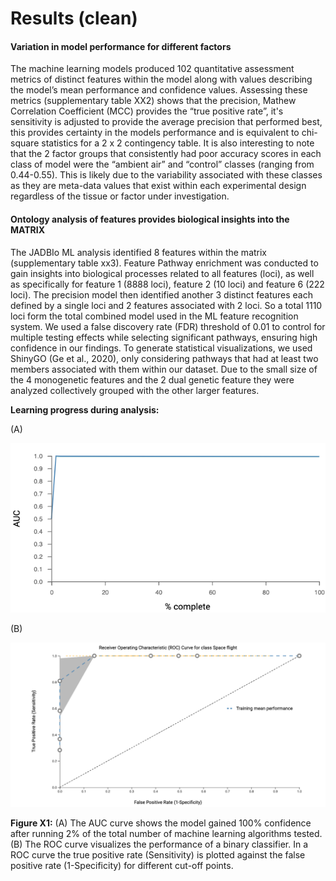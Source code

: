 # Results (clean)

#### Variation in model performance for different factors <a href="#id-1b4t96t6teos" id="id-1b4t96t6teos"></a>

The machine learning models produced 102 quantitative assessment metrics of distinct features within the model along with values describing the model’s mean performance and confidence values. Assessing these metrics (supplementary table XX2) shows that the precision, Mathew Correlation Coefficient (MCC) provides the “true positive rate”, it's sensitivity is adjusted to provide the average precision that performed best, this provides certainty in the models performance and is equivalent to chi-square statistics for a 2 x 2 contingency table. It is also interesting to note that the 2 factor groups that consistently had poor accuracy scores in each class of model were the “ambient air” and “control” classes (ranging from 0.44-0.55). This is likely due to the variability associated with these classes as they are meta-data values that exist within each experimental design regardless of the tissue or factor under investigation.

#### Ontology analysis of features provides biological insights into the MATRIX <a href="#id-7ck0sao9rgp6" id="id-7ck0sao9rgp6"></a>

The JADBIo ML analysis identified 8 features within the matrix (supplementary table xx3). Feature  Pathway enrichment was conducted to gain insights into biological processes related to all features (loci), as well as specifically for feature 1 (8888 loci), feature 2 (10 loci) and feature 6 (222 loci). The precision model then identified another 3 distinct features each defined by a single loci and 2 features associated with 2 loci. So a total 1110 loci form the total combined model used in the ML feature recognition system. We used a false discovery rate (FDR) threshold of 0.01 to control for multiple testing effects while selecting significant pathways, ensuring high confidence in our findings. To generate statistical visualizations, we used ShinyGO (Ge et al., 2020), only considering pathways that had at least two members associated with them within our dataset. Due to the small size of the 4 monogenetic features and the 2 dual genetic feature they were analyzed collectively grouped with the other larger features.



**Learning progress during analysis:**

(A)

![](.gitbook/assets/0.png)

(B)

![](.gitbook/assets/1.png)

**Figure X1:** (A) The AUC curve shows the model gained 100% confidence after running 2% of the total number of machine learning algorithms tested. (B) The ROC curve visualizes the performance of a binary classifier. In a ROC curve the true positive rate (Sensitivity) is plotted against the false positive rate (1-Specificity) for different cut-off points.

